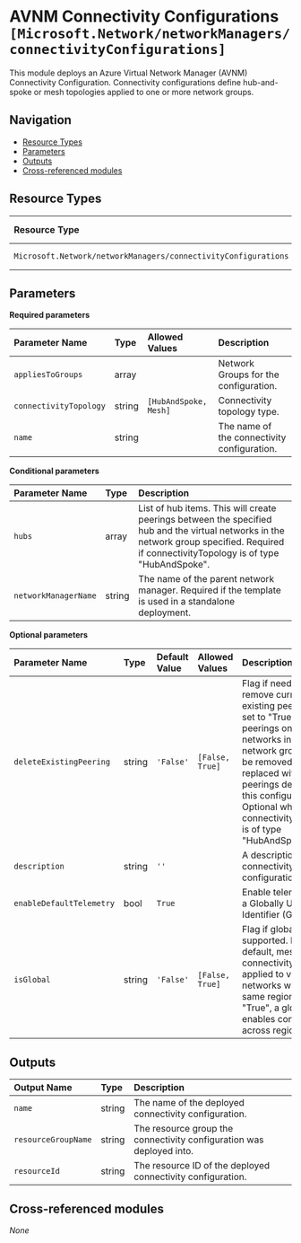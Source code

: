 # AVNM Connectivity Configurations `[Microsoft.Network/networkManagers/connectivityConfigurations]`

This module deploys an Azure Virtual Network Manager (AVNM) Connectivity Configuration.
Connectivity configurations define hub-and-spoke or mesh topologies applied to one or more network groups.

## Navigation

- [Resource Types](#Resource-Types)
- [Parameters](#Parameters)
- [Outputs](#Outputs)
- [Cross-referenced modules](#Cross-referenced-modules)

## Resource Types

| Resource Type | API Version |
| :-- | :-- |
| `Microsoft.Network/networkManagers/connectivityConfigurations` | [2022-07-01](https://learn.microsoft.com/en-us/azure/templates/Microsoft.Network/2022-07-01/networkManagers/connectivityConfigurations) |

## Parameters

**Required parameters**

| Parameter Name | Type | Allowed Values | Description |
| :-- | :-- | :-- | :-- |
| `appliesToGroups` | array |  | Network Groups for the configuration. |
| `connectivityTopology` | string | `[HubAndSpoke, Mesh]` | Connectivity topology type. |
| `name` | string |  | The name of the connectivity configuration. |

**Conditional parameters**

| Parameter Name | Type | Description |
| :-- | :-- | :-- |
| `hubs` | array | List of hub items. This will create peerings between the specified hub and the virtual networks in the network group specified. Required if connectivityTopology is of type "HubAndSpoke". |
| `networkManagerName` | string | The name of the parent network manager. Required if the template is used in a standalone deployment. |

**Optional parameters**

| Parameter Name | Type | Default Value | Allowed Values | Description |
| :-- | :-- | :-- | :-- | :-- |
| `deleteExistingPeering` | string | `'False'` | `[False, True]` | Flag if need to remove current existing peerings. If set to "True", all peerings on virtual networks in selected network groups will be removed and replaced with the peerings defined by this configuration. Optional when connectivityTopology is of type "HubAndSpoke". |
| `description` | string | `''` |  | A description of the connectivity configuration. |
| `enableDefaultTelemetry` | bool | `True` |  | Enable telemetry via a Globally Unique Identifier (GUID). |
| `isGlobal` | string | `'False'` | `[False, True]` | Flag if global mesh is supported. By default, mesh connectivity is applied to virtual networks within the same region. If set to "True", a global mesh enables connectivity across regions. |


## Outputs

| Output Name | Type | Description |
| :-- | :-- | :-- |
| `name` | string | The name of the deployed connectivity configuration. |
| `resourceGroupName` | string | The resource group the connectivity configuration was deployed into. |
| `resourceId` | string | The resource ID of the deployed connectivity configuration. |

## Cross-referenced modules

_None_
